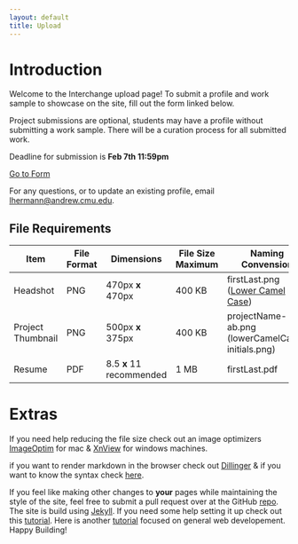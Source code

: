 ```yaml
---
layout: default
title: Upload
---
```


# Introduction

Welcome to the Interchange upload page! To submit a profile and work sample to showcase on the site, fill out the form linked below.

Project submissions are optional, students may have a profile without submitting a work sample. There will be a curation process for all submitted work.

Deadline for submission is **Feb 7th 11:59pm**

<div class="buttonContainer formButton">
  <a target="_blank" href="https://docs.google.com/forms/d/e/1FAIpQLScTZJ06NgWk8VDaOkNr4g6spz4df-PuyUgJJCiOLXqDnPQFng/viewform?usp=sf_link">
    <div class="button">
      Go to Form
    </div>
  </a>
</div>

For any questions, or to update an existing profile, email lhermann@andrew.cmu.edu.

## File Requirements

| Item              | File Format | Dimensions               | File Size Maximum | Naming Convension                                                      |
| ----------------- | ----------- | ------------------------ | ----------------- | ---------------------------------------------------------------------- |
| Headshot          | PNG         | 470px **x** 470px        | 400 KB            | firstLast.png ([Lower Camel Case](http://wiki.c2.com/?LowerCamelCase)) |
| Project Thumbnail | PNG         | 500px **x** 375px        | 400 KB            | projectName-ab.png (lowerCamelCase-initials.png)                       |
| Resume            | PDF         | 8.5 **x** 11 recommended | 1 MB              | firstLast.pdf                                                          |

# Extras

If you need help reducing the file size check out an image optimizers [ImageOptim](https://imageoptim.com) for mac & [XnView](http://www.xnview.com/en/) for windows machines.

if you want to render markdown in the browser check out [Dillinger](http://dillinger.io) & if you want to know the syntax check [here](https://github.com/adam-p/markdown-here/wiki/Markdown-Cheatsheet).

If you feel like making other changes to **your** pages while maintaining the style of the site, feel free to submit a pull request over at the GitHub [repo](https://github.com/naher94/interchange). The site is build using [Jekyll](https://jekyllrb.com). If you need some help setting it up check out this [tutorial](https://dzgn.io/wdw.html). Here is another [tutorial](https://scottylabs.org/portfolio/) focused on general web developement. Happy Building! <span class="emoji emoji-party"></span> <span class="emoji emoji-wrench"></span>
